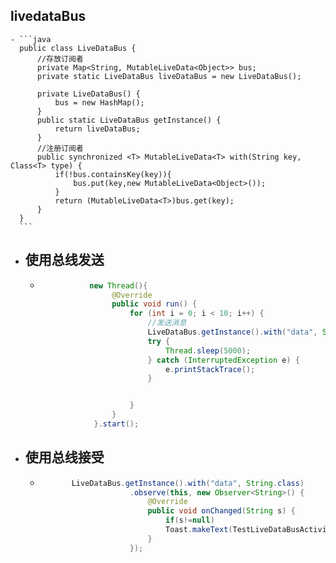 ## livedataBus
	- ```java
	  public class LiveDataBus {
	      //存放订阅者
	      private Map<String, MutableLiveData<Object>> bus;
	      private static LiveDataBus liveDataBus = new LiveDataBus();
	  
	      private LiveDataBus() {
	          bus = new HashMap();
	      }
	      public static LiveDataBus getInstance() {
	          return liveDataBus;
	      }
	      //注册订阅者
	      public synchronized <T> MutableLiveData<T> with(String key, Class<T> type) {
	          if(!bus.containsKey(key)){
	              bus.put(key,new MutableLiveData<Object>());
	          }
	          return (MutableLiveData<T>)bus.get(key);
	      }
	  }
	  ```
- ## 使用总线发送
	- ```java
	             new Thread(){
	                  @Override
	                  public void run() {
	                      for (int i = 0; i < 10; i++) {
	                          //发送消息
	                          LiveDataBus.getInstance().with("data", String.class).postValue("jett");
	                          try {
	                              Thread.sleep(5000);
	                          } catch (InterruptedException e) {
	                              e.printStackTrace();
	                          }
	  
	  
	                      }
	                  }
	              }.start();
	  
	  ```
- ## 使用总线接受
	- ```java
	         LiveDataBus.getInstance().with("data", String.class)
	                      .observe(this, new Observer<String>() {
	                          @Override
	                          public void onChanged(String s) {
	                              if(s!=null)
	                              Toast.makeText(TestLiveDataBusActivity.this, s, Toast.LENGTH_SHORT).show();
	                          }
	                      });
	  ```